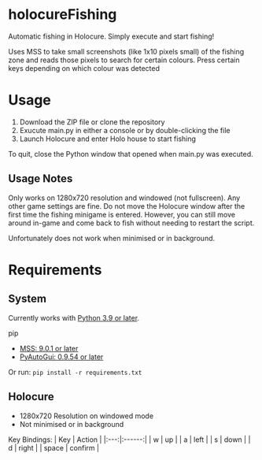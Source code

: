 # holocureFishing
Automatic fishing in Holocure. Simply execute and start fishing!

Uses MSS to take small screenshots (like 1x10 pixels small) of the fishing zone and reads those pixels to search for certain colours. Press certain keys depending on which colour was detected


# Usage
1. Download the ZIP file or clone the repository
2. Exucute main.py in either a console or by double-clicking the file
3. Launch Holocure and enter Holo house to start fishing

To quit, close the Python window that opened when main.py was executed.

## Usage Notes
Only works on 1280x720 resolution and windowed (not fullscreen). Any other game settings are fine. Do not move the Holocure window after 
the first time the fishing minigame is entered. However, you can still move around in-game and come back to fish without needing to restart the script.  

Unfortunately does not work when minimised or in background.

# Requirements 
## System
Currently works with [Python 3.9 or later](https://www.python.org/downloads/).

pip
- [MSS: 9.0.1 or later](https://pypi.org/project/mss/)
- [PyAutoGui: 0.9.54 or later](https://pypi.org/project/PyAutoGUI/)

Or run: `pip install -r requirements.txt` 

## Holocure
- 1280x720 Resolution on windowed mode
- Not minimised or in background

Key Bindings:
| Key | Action |
|:---:|:------:|
| w   |   up   |
| a   |  left  |
| s   |  down  |
| d   |  right |
| space   | confirm |
